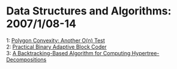 # Data Structures and Algorithms: 2007/1/08-14  
1: [Polygon Convexity: Another O(n) Test](https://doi.org/10.48550/arXiv.cs/0701045)  
2: [Practical Binary Adaptive Block Coder](https://doi.org/10.48550/arXiv.cs/0701079)  
3: [A Backtracking-Based Algorithm for Computing Hypertree-Decompositions](https://doi.org/10.48550/arXiv.cs/0701083)  